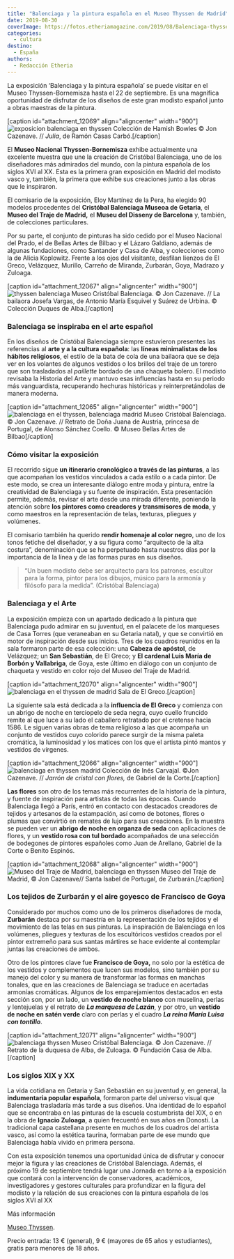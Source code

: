 ```yaml
---
title: "Balenciaga y la pintura española en el Museo Thyssen de Madrid"
date: 2019-08-30
coverImage: https://fotos.etheriamagazine.com/2019/08/Balenciaga-thyssen-madrid-josefa-vargas.jpg
categories: 
  - cultura
destino: 
  - España
authors: 
  - Redacción Etheria
---
```


La exposición ‘Balenciaga y la pintura española’ se puede visitar en el Museo 
Thyssen-Bornemisza hasta el 22 de septiembre. Es una magnífica oportunidad de disfrutar 
de los diseños de este gran modisto español junto a obras maestras de la pintura. 

\[caption id="attachment\_12069" align="aligncenter" width="900"\]![exposicion balenciaga en thyssen](https://fotos.etheriamagazine.com/2019/08/balenciaga-thyssen-ramon-casas.jpg "Colección de Hamish Bowles © Jon Cazenave. // Julia de Ramón Casas Carbó.") Colección de Hamish Bowles © Jon Cazenave. // _Julia_, de Ramón Casas Carbó.\[/caption\]

El **Museo Nacional Thyssen-Bornemisza** exhibe actualmente una excelente muestra que une la creación de Cristóbal Balenciaga, uno de los diseñadores más admirados del mundo, con la pintura española de los siglos XVI al XX. Esta es la primera gran exposición en Madrid del modisto vasco y, también, la primera que exhibe sus creaciones junto a las obras que le inspiraron.

El comisario de la exposición, Eloy Martínez de la Pera, ha elegido 90 modelos procedentes del **Cristóbal Balenciaga Museoa de Getaria**, el **Museo del Traje de Madrid,** el **Museu del Disseny de Barcelona** y, también, de colecciones particulares.

Por su parte, el conjunto de pinturas ha sido cedido por el Museo Nacional del Prado, el de Bellas Artes de Bilbao y el Lázaro Galdiano, además de algunas fundaciones, como Santander y Casa de Alba, y colecciones como la de Alicia Koplowitz. Frente a los ojos del visitante, desfilan lienzos de El Greco, Velázquez, Murillo, Carreño de Miranda, Zurbarán, Goya, Madrazo y Zuloaga.

\[caption id="attachment\_12067" align="aligncenter" width="900"\]![thyssen balenciaga](https://fotos.etheriamagazine.com/2019/08/Balenciaga-thyssen-madrid-josefa-vargas.jpg "Museo Cristóbal Balenciaga. © Jon Cazenave. // La bailaora Josefa Vargas, de Antonio María Esquivel y Suárez de Urbina. © Colección Duques de Alba.") Museo Cristóbal Balenciaga. © Jon Cazenave. // La bailaora Josefa Vargas, de Antonio María Esquivel y Suárez de Urbina. © Colección Duques de Alba.\[/caption\]

### Balenciaga se inspiraba en el arte español

En los diseños de Cristóbal Balenciaga siempre estuvieron presentes las referencias al **arte y a la cultura española**: las **líneas minimalistas de los hábitos religiosos**, el estilo de la bata de cola de una bailaora que se deja ver en los volantes de algunos vestidos o los brillos del traje de un torero que son trasladados al _paillette_ bordado de una chaqueta bolero. El modisto revisaba la Historia del Arte y mantuvo esas influencias hasta en su periodo más vanguardista, recuperando hechuras históricas y reinterpretándolas de manera moderna.

\[caption id="attachment\_12065" align="aligncenter" width="900"\]![balenciaga en el thyssen, balenciaga madrid](https://fotos.etheriamagazine.com/2019/08/Balenciaga-Thyssen-alonso-sanchez-coello.jpg "Museo Cristóbal Balenciaga. © Jon Cazenave. // Retrato de Doña Juana de Austria, princesa de Portugal, de Alonso Sánchez Coello. © Museo Bellas Artes de Bilbao") Museo Cristóbal Balenciaga. © Jon Cazenave. // Retrato de Doña Juana de Austria, princesa de Portugal, de Alonso Sánchez Coello. © Museo Bellas Artes de Bilbao\[/caption\]

### Cómo visitar la exposición

El recorrido sigue **un itinerario cronológico a través de las pinturas**, a las que acompañan los vestidos vinculados a cada estilo o a cada pintor. De este modo, se crea un interesante diálogo entre moda y pintura, entre la creatividad de Balenciaga y su fuente de inspiración. Esta presentación permite, además, revisar el arte desde una mirada diferente, poniendo la atención sobre **los pintores como creadores y transmisores de moda**, y como maestros en la representación de telas, texturas, pliegues y volúmenes.

El comisario también ha querido **rendir homenaje al color negro**, uno de los tonos fetiche del diseñador, y a su figura como “arquitecto de la alta costura”, denominación que se ha perpetuado hasta nuestros días por la importancia de la línea y de las formas puras en sus diseños.

> “Un buen modisto debe ser arquitecto para los patrones, escultor para la forma, pintor 
> para los dibujos, músico para la armonía y filósofo para la medida”. (Cristóbal 
> Balenciaga) 

### Balenciaga y el Arte

La exposición empieza con un apartado dedicado a la pintura que Balenciaga pudo admirar en su juventud, en el palacete de los marqueses de Casa Torres (que veraneaban en su Getaria natal), y que se convirtió en motor de inspiración desde sus inicios. Tres de los cuadros reunidos en la sala formaron parte de esa colección: una **Cabeza de apóstol**, de Velázquez; un **San Sebastián**, de El Greco; y **El cardenal Luis María de Borbón y Vallabriga**, de Goya, este último en diálogo con un conjunto de chaqueta y vestido en color rojo del Museo del Traje de Madrid.

\[caption id="attachment\_12070" align="aligncenter" width="900"\]![balenciaga en el thyssen de madrid](https://fotos.etheriamagazine.com/2019/08/balenciaga-thyssen-Sala-ElGreco.jpg "Sala de El Greco.") Sala de El Greco.\[/caption\]

La siguiente sala está dedicada a la **influencia de El Greco** y comienza con un abrigo de noche en terciopelo de seda negra, cuyo cuello fruncido remite al que luce a su lado el caballero retratado por el cretense hacia 1586. Le siguen varias obras de tema religioso a las que acompaña un conjunto de vestidos cuyo colorido parece surgir de la misma paleta cromática, la luminosidad y los matices con los que el artista pintó mantos y vestidos de vírgenes.

\[caption id="attachment\_12066" align="aligncenter" width="900"\]![balenciaga en thyssen madrid](https://fotos.etheriamagazine.com/2019/08/Balenciaga-thyssen-flores-gabriel-de-la-corte.jpg "Colección de Inés Carvajal. ©Jon Cazenave. // <em>Jarrón de cristal con flores,</em> de Gabriel de la Corte.") Colección de Inés Carvajal. ©Jon Cazenave. // _Jarrón de cristal con flores,_ de Gabriel de la Corte.\[/caption\]

**Las flores** son otro de los temas más recurrentes de la historia de la pintura, y fuente de inspiración para artistas de todas las épocas. Cuando Balenciaga llegó a París, entró en contacto con destacados creadores de tejidos y artesanos de la estampación, así como de botones, flores o plumas que convirtió en remates de lujo para sus creaciones. En la muestra se pueden ver un **abrigo de noche en organza de seda** con aplicaciones de flores, y un **vestido rosa con tul bordado** acompañados de una selección de bodegones de pintores españoles como Juan de Arellano, Gabriel de la Corte o Benito Espinós.

\[caption id="attachment\_12068" align="aligncenter" width="900"\]![Museo del Traje de Madrid, balenciaga en thyssen](https://fotos.etheriamagazine.com/2019/08/balenciaga-thyssen-madrid-zurbaran.jpg "Museo del Traje de Madrid, © Jon Cazenave// Santa Isabel de Portugal, de Zurbarán.") Museo del Traje de Madrid, © Jon Cazenave// Santa Isabel de Portugal, de Zurbarán.\[/caption\]

### Los tejidos de Zurbarán y el aire goyesco de Francisco de Goya

Considerado por muchos como uno de los primeros diseñadores de moda, **Zurbarán** destaca por su maestría en la representación de los tejidos y el movimiento de las telas en sus pinturas. La inspiración de Balenciaga en los volúmenes, pliegues y texturas de los escultóricos vestidos creados por el pintor extremeño para sus santas mártires se hace evidente al contemplar juntas las creaciones de ambos.

Otro de los pintores clave fue **Francisco de Goya,** no solo por la estética de los vestidos y complementos que lucen sus modelos, sino también por su manejo del color y su manera de transformar las formas en manchas tonales, que en las creaciones de Balenciaga se traduce en acertadas armonías cromáticas. Algunos de los emparejamientos destacados en esta sección son, por un lado, un **vestido de noche blanco** con muselina, perlas y lentejuelas y el retrato de _**La marquesa de Lazán**_, y por otro, un **vestido de noche en satén verde** claro con perlas y el cuadro _**La reina María Luisa con tontillo**_.

\[caption id="attachment\_12071" align="aligncenter" width="900"\]![balenciaga thyssen](https://fotos.etheriamagazine.com/2019/08/Balenciaga-Thyssen-zuloaga.jpg "Museo Cristóbal Balenciaga. © Jon Cazenave. // Retrato de la duquesa de Alba, de Zuloaga. © Fundación Casa de Alba.") Museo Cristóbal Balenciaga. © Jon Cazenave. // Retrato de la duquesa de Alba, de Zuloaga. © Fundación Casa de Alba.\[/caption\]

### Los siglos XIX y XX

La vida cotidiana en Getaria y San Sebastián en su juventud y, en general, la **indumentaria popular española**, formaron parte del universo visual que Balenciaga trasladaría más tarde a sus diseños. Una identidad de lo español que se encontraba en las pinturas de la escuela costumbrista del XIX, o en la obra de **Ignacio Zuloaga**, a quien frecuentó en sus años en Donosti. La tradicional capa castellana presente en muchos de los cuadros del artista vasco, así como la estética taurina, formaban parte de ese mundo que Balenciaga había vivido en primera persona.

Con esta exposición tenemos una oportunidad única de disfrutar y conocer mejor la figura y las creaciones de Cristóbal Balenciaga. Además, el próximo 19 de septiembre tendrá lugar una Jornada en torno a la exposición que contará con la intervención de conservadores, académicos, investigadores y gestores culturales para profundizar en la figura del modisto y la relación de sus creaciones con la pintura española de los siglos XVI al XX

Más información 

[Museo Thyssen](http://www.museothyssen.org).

Precio entrada: 13 € (general), 9 € (mayores de 65 años y estudiantes), gratis para menores de 18 años.
